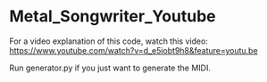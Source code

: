 # Metal_Songwriter_Youtube

For a video explanation of this code, watch this video: https://www.youtube.com/watch?v=d_e5iobt9h8&feature=youtu.be

Run generator.py if you just want to generate the MIDI.
